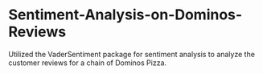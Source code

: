 # Sentiment-Analysis-on-Dominos-Reviews

Utilized the VaderSentiment package for sentiment analysis to analyze the customer reviews for a chain of Dominos Pizza.

